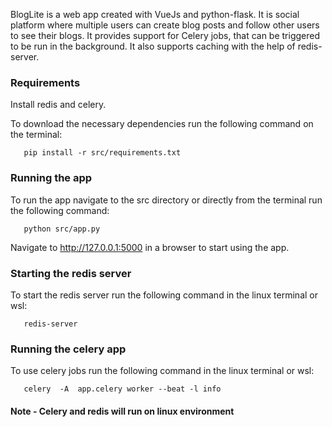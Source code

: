 BlogLite is a web app created with VueJs and python-flask. It is social platform where multiple users can create blog posts and follow other users to see their blogs.
It provides support for Celery jobs, that can be triggered to be run in the background.
It also supports caching with the help of redis-server.

### Requirements
Install redis and celery.

To download the necessary dependencies run the following command on the terminal:

```
   pip install -r src/requirements.txt 
```

### Running the app
To run the app navigate to the src directory or directly from the terminal run the following command: 

```
   python src/app.py 
```

Navigate to http://127.0.0.1:5000 in a browser to start using the app.

### Starting the redis server
To start the redis server run the following command in the linux terminal or wsl:

```
   redis-server
```

### Running the celery app
To use celery jobs run the following command in the linux terminal or wsl:

```
   celery  -A  app.celery worker --beat -l info
```

#### Note - Celery and redis will run on linux environment
